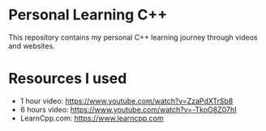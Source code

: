 # Personal Learning C++
This repository contains my personal C++ learning journey through videos and websites. 

# Resources I used
- 1 hour video: https://www.youtube.com/watch?v=ZzaPdXTrSb8
- 6 hours video: https://www.youtube.com/watch?v=-TkoO8Z07hI
- LearnCpp.com: https://www.learncpp.com

